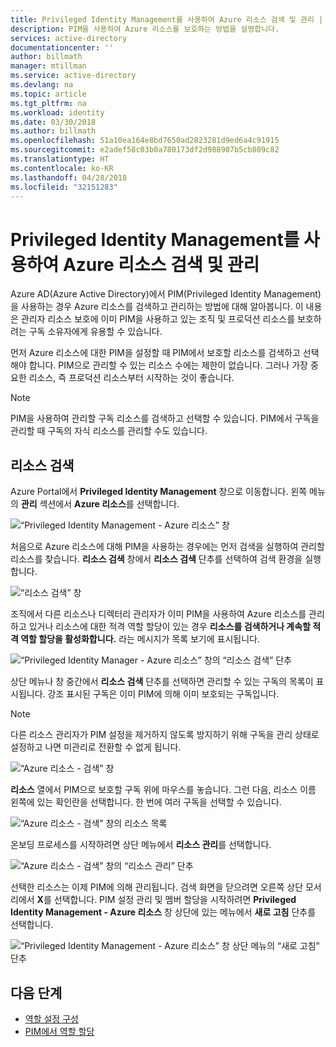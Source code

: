 ```yaml
---
title: Privileged Identity Management를 사용하여 Azure 리소스 검색 및 관리 | Microsoft Docs
description: PIM을 사용하여 Azure 리소스를 보호하는 방법을 설명합니다.
services: active-directory
documentationcenter: ''
author: billmath
manager: mtillman
ms.service: active-directory
ms.devlang: na
ms.topic: article
ms.tgt_pltfrm: na
ms.workload: identity
ms.date: 03/30/2018
ms.author: billmath
ms.openlocfilehash: 51a10ea164e8bd7650ad2823281d9ed6a4c91915
ms.sourcegitcommit: e2adef58c03b0a780173df2d988907b5cb809c82
ms.translationtype: HT
ms.contentlocale: ko-KR
ms.lasthandoff: 04/28/2018
ms.locfileid: "32151283"
---
```

# <a name="discover-and-manage-azure-resources-by-using-privileged-identity-management"></a>Privileged Identity Management를 사용하여 Azure 리소스 검색 및 관리

Azure AD(Azure Active Directory)에서 PIM(Privileged Identity Management)을 사용하는 경우 Azure 리소스를 검색하고 관리하는 방법에 대해 알아봅니다. 이 내용은 관리자 리소스 보호에 이미 PIM을 사용하고 있는 조직 및 프로덕션 리소스를 보호하려는 구독 소유자에게 유용할 수 있습니다.

먼저 Azure 리소스에 대한 PIM을 설정할 때 PIM에서 보호할 리소스를 검색하고 선택해야 합니다. PIM으로 관리할 수 있는 리소스 수에는 제한이 없습니다. 그러나 가장 중요한 리소스, 즉 프로덕션 리소스부터 시작하는 것이 좋습니다.

> [!NOTE]
> PIM을 사용하여 관리할 구독 리소스를 검색하고 선택할 수 있습니다. PIM에서 구독을 관리할 때 구독의 자식 리소스를 관리할 수도 있습니다.

## <a name="discover-resources"></a>리소스 검색

Azure Portal에서 **Privileged Identity Management** 창으로 이동합니다. 왼쪽 메뉴의 **관리** 섹션에서 **Azure 리소스**를 선택합니다.

![“Privileged Identity Management - Azure 리소스” 창](media/azure-pim-resource-rbac/aadpim_manage_azure_resources.png)

처음으로 Azure 리소스에 대해 PIM을 사용하는 경우에는 먼저 검색을 실행하여 관리할 리소스를 찾습니다. **리소스 검색** 창에서 **리소스 검색** 단추를 선택하여 검색 환경을 실행합니다.

![“리소스 검색” 창](media/azure-pim-resource-rbac/aadpim_first_run_discovery.png)

조직에서 다른 리소스나 디렉터리 관리자가 이미 PIM을 사용하여 Azure 리소스를 관리하고 있거나 리소스에 대한 적격 역할 할당이 있는 경우 **리소스를 검색하거나 계속할 적격 역할 할당을 활성화합니다.** 라는 메시지가 목록 보기에 표시됩니다. 

![“Privileged Identity Manager - Azure 리소스” 창의 “리소스 검색” 단추](media/azure-pim-resource-rbac/aadpim_discover_eligible_not_active.png)

상단 메뉴나 창 중간에서 **리소스 검색** 단추를 선택하면 관리할 수 있는 구독의 목록이 표시됩니다. 강조 표시된 구독은 이미 PIM에 의해 이미 보호되는 구독입니다.

> [!NOTE]
> 다른 리소스 관리자가 PIM 설정을 제거하지 않도록 방지하기 위해 구독을 관리 상태로 설정하고 나면 미관리로 전환할 수 없게 됩니다.

![“Azure 리소스 - 검색” 창](media/azure-pim-resource-rbac/aadpim_discovery_some_selected.png)

**리소스** 열에서 PIM으로 보호할 구독 위에 마우스를 놓습니다. 그런 다음, 리소스 이름 왼쪽에 있는 확인란을 선택합니다. 한 번에 여러 구독을 선택할 수 있습니다.

![“Azure 리소스 - 검색” 창의 리소스 목록](media/azure-pim-resource-rbac/aadpim_discovery_all_selected.png)

온보딩 프로세스를 시작하려면 상단 메뉴에서 **리소스 관리**를 선택합니다.

![“Azure 리소스 - 검색” 창의 “리소스 관리” 단추](media/azure-pim-resource-rbac/aadpim_discovery_click_manage.png)

선택한 리소스는 이제 PIM에 의해 관리됩니다. 검색 화면을 닫으려면 오른쪽 상단 모서리에서 **X**를 선택합니다. PIM 설정 관리 및 멤버 할당을 시작하려면 **Privileged Identity Management - Azure 리소스** 창 상단에 있는 메뉴에서 **새로 고침** 단추를 선택합니다.

![“Privileged Identity Management - Azure 리소스” 창 상단 메뉴의 “새로 고침” 단추](media/azure-pim-resource-rbac/aadpim_discovery_resources_refresh.png)

## <a name="next-steps"></a>다음 단계

- [역할 설정 구성](pim-resource-roles-configure-role-settings.md)
- [PIM에서 역할 할당](pim-resource-roles-assign-roles.md)
